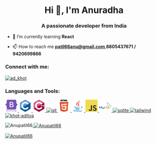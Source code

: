 <h1 align="center">Hi 👋, I'm Anuradha</h1>
<h3 align="center">A passionate developer from India</h3>

- 🌱 I’m currently learning **React**

- 📫 How to reach me **patil66anu@gmail.com**,**8805437671 / 9420699866**

<h3 align="left">Connect with me:</h3>
<p align="left">
<a href="https://t.me/Anuradha66" target="blank"><img align="center" src="https://raw.githubusercontent.com/rahuldkjain/github-profile-readme-generator/master/src/images/icons/Social/instagram.svg" alt="ad_khot" height="30" width="40" /></a>
</p>

<h3 align="left">Languages and Tools:</h3>
<p align="left"> <a href="https://developer.android.com" target="_blank" rel="noreferrer"> <img src="https://raw.githubusercontent.com/devicons/devicon/master/icons/bootstrap/bootstrap-plain-wordmark.svg" alt="bootstrap" width="40" height="40"/> </a> <a href="https://www.cprogramming.com/" target="_blank" rel="noreferrer"> <img src="https://raw.githubusercontent.com/devicons/devicon/master/icons/c/c-original.svg" alt="c" width="40" height="40"/> </a> <a href="https://www.w3schools.com/cpp/" target="_blank" rel="noreferrer"> <img src="https://raw.githubusercontent.com/devicons/devicon/master/icons/cplusplus/cplusplus-original.svg" alt="cplusplus" width="40" height="40"/> </a> <a href="https://www.w3schools.com/css/" target="_blank" rel="noreferrer"> <img src="https://www.vectorlogo.zone/logos/git-scm/git-scm-icon.svg" alt="git" width="40" height="40"/> </a> <a href="https://www.w3.org/html/" target="_blank" rel="noreferrer"> <img src="https://raw.githubusercontent.com/devicons/devicon/master/icons/html5/html5-original-wordmark.svg" alt="html5" width="40" height="40"/> </a> <a href="https://www.java.com" target="_blank" rel="noreferrer"> <img src="https://raw.githubusercontent.com/devicons/devicon/master/icons/java/java-original.svg" alt="java" width="40" height="40"/> </a> <a href="https://developer.mozilla.org/en-US/docs/Web/JavaScript" target="_blank" rel="noreferrer"> <img src="https://raw.githubusercontent.com/devicons/devicon/master/icons/javascript/javascript-original.svg" alt="javascript" width="40" height="40"/> </a> <a href="https://www.mysql.com/" target="_blank" rel="noreferrer"> <img src="https://raw.githubusercontent.com/devicons/devicon/master/icons/mysql/mysql-original-wordmark.svg" alt="mysql" width="40" height="40"/> </a> <a href="https://spring.io/" target="_blank" rel="noreferrer">   <img src="https://www.vectorlogo.zone/logos/sqlite/sqlite-icon.svg" alt="sqlite" width="40" height="40"/> </a> <a href="https://tailwindcss.com/" target="_blank" rel="noreferrer"> <img src="https://www.vectorlogo.zone/logos/tailwindcss/tailwindcss-icon.svg" alt="tailwind" width="40" height="40"/> </a> <a href="https://www.typescriptlang.org/" target="_blank" rel="noreferrer">  <img src="https://komarev.com/ghpvc/?username=khot-aditya&label=Profile%20views&color=0e75b6&style=flat" alt="khot-aditya" /> </p>

<p><img align="left" src="https://github-readme-stats.vercel.app/api/top-langs?username=Anupatil66&show_icons=true&locale=en&layout=compact" alt="Anupatil66" /></p>

<p>&nbsp;<img align="center" src="https://github-readme-stats.vercel.app/api?username=Anupatil66&show_icons=true&locale=en" alt="Anupatil66" /></p>

<p><img align="center" src="https://github-readme-streak-stats.herokuapp.com/?user=Anupatil66&" alt="Anupatil66" /></p>

